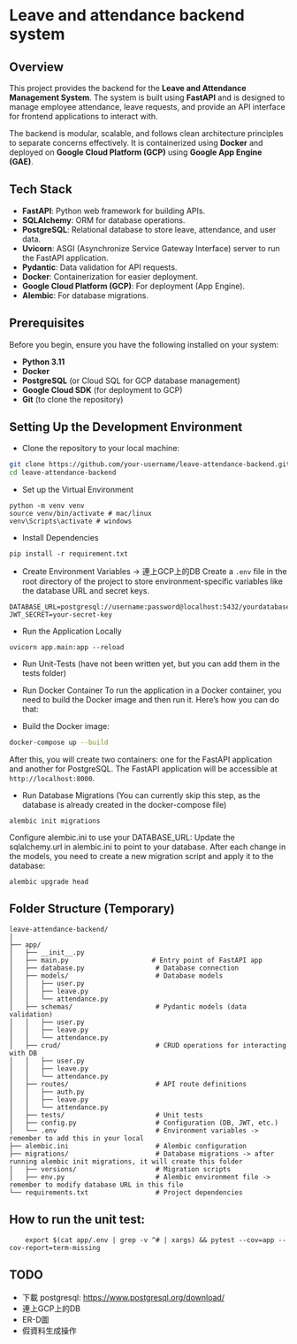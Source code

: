 # Leave and attendance backend system
## Overview
This project provides the backend for the **Leave and Attendance Management System**. The system is built using **FastAPI** and is designed to manage employee attendance, leave requests, and provide an API interface for frontend applications to interact with.

The backend is modular, scalable, and follows clean architecture principles to separate concerns effectively. It is containerized using **Docker** and deployed on **Google Cloud Platform (GCP)** using **Google App Engine (GAE)**.

## Tech Stack
- **FastAPI**: Python web framework for building APIs.
- **SQLAlchemy**: ORM for database operations.
- **PostgreSQL**: Relational database to store leave, attendance, and user data.
- **Uvicorn**: ASGI (Asynchronize Service Gateway Interface) server to run the FastAPI application.
- **Pydantic**: Data validation for API requests.
- **Docker**: Containerization for easier deployment.
- **Google Cloud Platform (GCP)**: For deployment (App Engine).
- **Alembic**: For database migrations.

## Prerequisites
Before you begin, ensure you have the following installed on your system:
- **Python 3.11**
- **Docker**
- **PostgreSQL** (or Cloud SQL for GCP database management)
- **Google Cloud SDK** (for deployment to GCP)
- **Git** (to clone the repository)

## Setting Up the Development Environment

- Clone the repository to your local machine:

```bash
git clone https://github.com/your-username/leave-attendance-backend.git
cd leave-attendance-backend
```

- Set up the Virtual Environment
```
python -m venv venv
source venv/bin/activate # mac/linux
venv\Scripts\activate # windows
```

- Install Dependencies
```
pip install -r requirement.txt
```

- Create Environment Variables -> 連上GCP上的DB
Create a `.env` file in the root directory of the project to store environment-specific variables like the database URL and secret keys.
```
DATABASE_URL=postgresql://username:password@localhost:5432/yourdatabase
JWT_SECRET=your-secret-key
```

- Run the Application Locally
```
uvicorn app.main:app --reload
```


- Run Unit-Tests (have not been written yet, but you can add them in the tests folder)


- Run Docker Container
To run the application in a Docker container, you need to build the Docker image and then run it. Here’s how you can do that:
- Build the Docker image:
```bash
docker-compose up --build
```
After this, you will create two containers: one for the FastAPI application and another for PostgreSQL. 
The FastAPI application will be accessible at `http://localhost:8000`.


- Run Database Migrations (You can currently skip this step, as the database is already created in the docker-compose file)
```
alembic init migrations
```
Configure alembic.ini to use your DATABASE_URL: Update the sqlalchemy.url in alembic.ini to point to your database.
After each change in the models, you need to create a new migration script and apply it to the database:
```
alembic upgrade head
```

## Folder Structure (Temporary)

``` 
leave-attendance-backend/
│
├── app/
│   ├── __init__.py
│   ├── main.py                     # Entry point of FastAPI app
│   ├── database.py                  # Database connection
│   ├── models/                      # Database models
│   │   ├── user.py
│   │   ├── leave.py
│   │   └── attendance.py
│   ├── schemas/                     # Pydantic models (data validation)
│   │   ├── user.py
│   │   ├── leave.py
│   │   └── attendance.py
│   ├── crud/                        # CRUD operations for interacting with DB
│   │   ├── user.py
│   │   ├── leave.py
│   │   └── attendance.py
│   ├── routes/                      # API route definitions
│   │   ├── auth.py
│   │   ├── leave.py
│   │   └── attendance.py
│   ├── tests/                       # Unit tests
│   ├── config.py                    # Configuration (DB, JWT, etc.)
│   └── .env                         # Environment variables -> remember to add this in your local
├── alembic.ini                      # Alembic configuration
├── migrations/                      # Database migrations -> after running alembic init migrations, it will create this folder
│   ├── versions/                    # Migration scripts
│   ├── env.py                       # Alembic environment file -> remember to modify database URL in this file
└── requirements.txt                 # Project dependencies
```

## How to run the unit test:
```
	export $(cat app/.env | grep -v ^# | xargs) && pytest --cov=app --cov-report=term-missing
```
## TODO

- 下載 postgresql: https://www.postgresql.org/download/
- 連上GCP上的DB
- ER-D圖
- 假資料生成操作